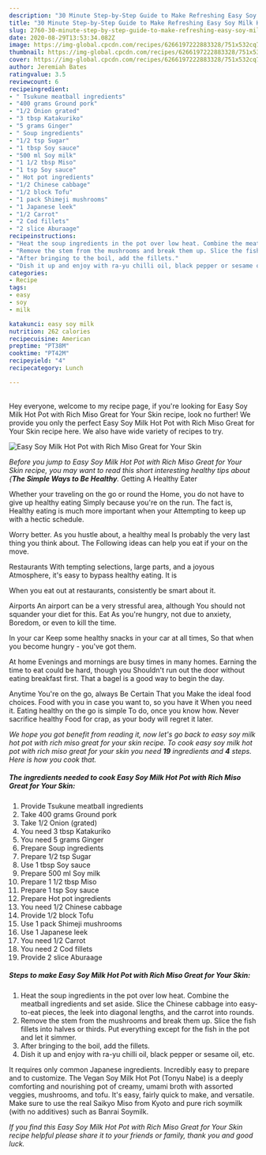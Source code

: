 ```yaml
---
description: "30 Minute Step-by-Step Guide to Make Refreshing Easy Soy Milk Hot Pot with Rich Miso Great for Your Skin"
title: "30 Minute Step-by-Step Guide to Make Refreshing Easy Soy Milk Hot Pot with Rich Miso Great for Your Skin"
slug: 2760-30-minute-step-by-step-guide-to-make-refreshing-easy-soy-milk-hot-pot-with-rich-miso-great-for-your-skin
date: 2020-08-29T13:53:34.082Z
image: https://img-global.cpcdn.com/recipes/6266197222883328/751x532cq70/easy-soy-milk-hot-pot-with-rich-miso-great-for-your-skin-recipe-main-photo.jpg
thumbnail: https://img-global.cpcdn.com/recipes/6266197222883328/751x532cq70/easy-soy-milk-hot-pot-with-rich-miso-great-for-your-skin-recipe-main-photo.jpg
cover: https://img-global.cpcdn.com/recipes/6266197222883328/751x532cq70/easy-soy-milk-hot-pot-with-rich-miso-great-for-your-skin-recipe-main-photo.jpg
author: Jeremiah Bates
ratingvalue: 3.5
reviewcount: 6
recipeingredient:
- " Tsukune meatball ingredients"
- "400 grams Ground pork"
- "1/2 Onion grated"
- "3 tbsp Katakuriko"
- "5 grams Ginger"
- " Soup ingredients"
- "1/2 tsp Sugar"
- "1 tbsp Soy sauce"
- "500 ml Soy milk"
- "1 1/2 tbsp Miso"
- "1 tsp Soy sauce"
- " Hot pot ingredients"
- "1/2 Chinese cabbage"
- "1/2 block Tofu"
- "1 pack Shimeji mushrooms"
- "1 Japanese leek"
- "1/2 Carrot"
- "2 Cod fillets"
- "2 slice Aburaage"
recipeinstructions:
- "Heat the soup ingredients in the pot over low heat. Combine the meatball ingredients and set aside. Slice the Chinese cabbage into easy-to-eat pieces, the leek into diagonal lengths, and the carrot into rounds."
- "Remove the stem from the mushrooms and break them up. Slice the fish fillets into halves or thirds. Put everything except for the fish in the pot and let it simmer."
- "After bringing to the boil, add the fillets."
- "Dish it up and enjoy with ra-yu chilli oil, black pepper or sesame oil, etc."
categories:
- Recipe
tags:
- easy
- soy
- milk

katakunci: easy soy milk 
nutrition: 262 calories
recipecuisine: American
preptime: "PT38M"
cooktime: "PT42M"
recipeyield: "4"
recipecategory: Lunch

---
```

<br>
Hey everyone, welcome to my recipe page, if you're looking for Easy Soy Milk Hot Pot with Rich Miso Great for Your Skin recipe, look no further! We provide you only the perfect Easy Soy Milk Hot Pot with Rich Miso Great for Your Skin recipe here. We also have wide variety of recipes to try.
<br>


![Easy Soy Milk Hot Pot with Rich Miso Great for Your Skin](https://img-global.cpcdn.com/recipes/6266197222883328/751x532cq70/easy-soy-milk-hot-pot-with-rich-miso-great-for-your-skin-recipe-main-photo.jpg)

<i>Before you jump to Easy Soy Milk Hot Pot with Rich Miso Great for Your Skin recipe, you may want to read this short interesting healthy tips about {<strong>The Simple Ways to Be Healthy</strong>.</i>
Getting A Healthy Eater

Whether your traveling on the go or round the
Home, you do not have to give up healthy eating
Simply because you're on the run. The fact is,
Healthy eating is much more important when your
Attempting to keep up with a hectic schedule.


Worry better. As you hustle about, a healthy meal
Is probably the very last thing you think about. The
Following ideas can help you eat if your on the move.

Restaurants
With tempting selections, large parts, and a joyous 
Atmosphere, it's easy to bypass healthy eating. It is 


When you eat out at restaurants, consistently be smart
about it.

Airports
An airport can be a very stressful area, although
You should not squander your diet for this. Eat
As you're hungry, not due to anxiety,
Boredom, or even to kill the time.

In your car
Keep some healthy snacks in your car at all times,
So that when you become hungry - you've got them.

At home
Evenings and mornings are busy times in many homes.
Earning the time to eat could be hard, though you
Shouldn't run out the door without eating breakfast
first. 
That a bagel is a good way to begin the day.

Anytime You're on the go, always Be Certain That you
Make the ideal food choices. 
Food with you in case you want to, so you have it
When you need it. Eating healthy on the go is simple 
To do, once you know how. Never sacrifice healthy
Food for crap, as your body will regret it later.


<i>We hope you got benefit from reading it, now let's go back to easy soy milk hot pot with rich miso great for your skin recipe. To cook easy soy milk hot pot with rich miso great for your skin you need <strong>19</strong> ingredients and <strong>4</strong> steps. Here is how you cook that.
</i>

##### The ingredients needed to cook Easy Soy Milk Hot Pot with Rich Miso Great for Your Skin:

1. Provide  Tsukune meatball ingredients
1. Take 400 grams Ground pork
1. Take 1/2 Onion (grated)
1. You need 3 tbsp Katakuriko
1. You need 5 grams Ginger
1. Prepare  Soup ingredients
1. Prepare 1/2 tsp Sugar
1. Use 1 tbsp Soy sauce
1. Prepare 500 ml Soy milk
1. Prepare 1 1/2 tbsp Miso
1. Prepare 1 tsp Soy sauce
1. Prepare  Hot pot ingredients
1. You need 1/2 Chinese cabbage
1. Provide 1/2 block Tofu
1. Use 1 pack Shimeji mushrooms
1. Use 1 Japanese leek
1. You need 1/2 Carrot
1. You need 2 Cod fillets
1. Provide 2 slice Aburaage


##### Steps to make Easy Soy Milk Hot Pot with Rich Miso Great for Your Skin:

1. Heat the soup ingredients in the pot over low heat. Combine the meatball ingredients and set aside. Slice the Chinese cabbage into easy-to-eat pieces, the leek into diagonal lengths, and the carrot into rounds.
1. Remove the stem from the mushrooms and break them up. Slice the fish fillets into halves or thirds. Put everything except for the fish in the pot and let it simmer.
1. After bringing to the boil, add the fillets.
1. Dish it up and enjoy with ra-yu chilli oil, black pepper or sesame oil, etc.


It requires only common Japanese ingredients. Incredibly easy to prepare and to customize. The Vegan Soy Milk Hot Pot (Tonyu Nabe) is a deeply comforting and nourishing pot of creamy, umami broth with assorted veggies, mushrooms, and tofu. It&#39;s easy, fairly quick to make, and versatile. Make sure to use the real Saikyo Miso from Kyoto and pure rich soymilk (with no additives) such as Banrai Soymilk. 

<i>If you find this Easy Soy Milk Hot Pot with Rich Miso Great for Your Skin recipe helpful please share it to your friends or family, thank you and good luck.</i>
